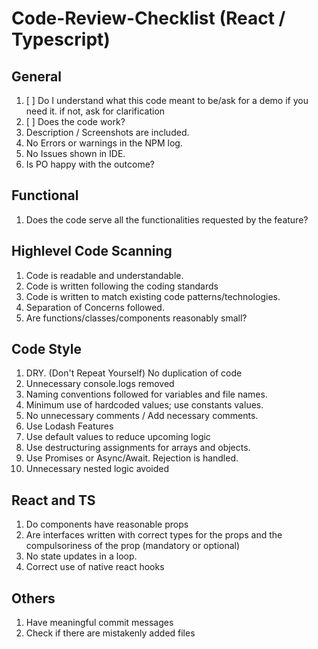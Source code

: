 # Code-Review-Checklist (React / Typescript)

## General

1) [ ] Do I understand what this code meant to be/ask for a demo if you need it. if not, ask for clarification<br>
2) [ ] Does the code work? <br>
3) Description / Screenshots are included. <br>
4) No Errors or warnings in the NPM log. 
5) No Issues shown in IDE.
6) Is PO happy with the outcome?

## Functional
1) Does the code serve all the functionalities requested by the feature?

## Highlevel Code Scanning
1) Code is readable and understandable.<br>
2) Code is written following the coding standards <br>
3) Code is written to match existing code patterns/technologies.<br>
4) Separation of Concerns followed.<br>
5) Are functions/classes/components reasonably small?<br>

## Code Style
1) DRY. (Don't Repeat Yourself) No duplication of code<br>
2) Unnecessary console.logs removed<br>
3) Naming conventions followed for variables and file names.<br>
4) Minimum use of hardcoded values; use constants values.
5) No unnecessary comments / Add necessary comments.
6) Use Lodash Features
7) Use default values to reduce upcoming logic
8) Use destructuring assignments for arrays and objects.
9) Use Promises or Async/Await. Rejection is handled.
10) Unnecessary nested logic avoided

## React and TS
1) Do components have reasonable props
2) Are interfaces written with correct types for the props and the compulsoriness of the prop (mandatory or optional)
3) No state updates in a loop.
4) Correct use of native react hooks


## Others
1) Have meaningful commit messages
2) Check if there are mistakenly added files

